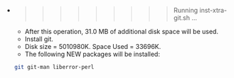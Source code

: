 * >>>>>>>>> Running inst-xtra-git.sh ...
  * After this operation, 31.0 MB of additional disk space will be used.
  * Install git.
  * Disk size = 5010980K. Space Used = 33696K.
  * The following NEW packages will be installed:
  ```bash
  git git-man liberror-perl
  ```
